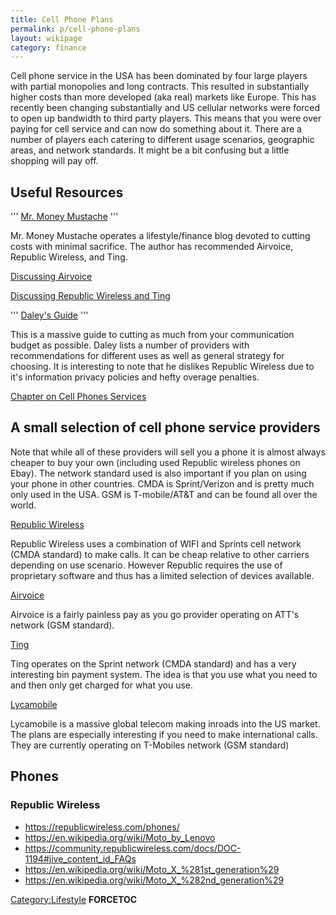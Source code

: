 ```yaml
---
title: Cell Phone Plans
permalink: p/cell-phone-plans
layout: wikipage
category: finance
---
```


Cell phone service in the USA has been dominated by four large players with partial monopolies and long contracts. This resulted in substantially higher costs than more developed (aka real) markets like Europe. This has recently been changing substantially and US cellular networks were forced to open up bandwidth to third party players. This means that you were over paying for cell service and can now do something about it. There are a number of players each catering to different usage scenarios, geographic areas, and network standards. It might be a bit confusing but a little shopping will pay off.

Useful Resources
----------------

''' [Mr. Money Mustache](http://www.mrmoneymustache.com) '''

Mr. Money Mustache operates a lifestyle/finance blog devoted to cutting costs with minimal sacrifice. The author has recommended Airvoice, Republic Wireless, and Ting.

[Discussing Airvoice](http://www.mrmoneymustache.com/2012/10/11/our-new-10-00-per-month-iphone-plans/)

[Discussing Republic Wireless and Ting](http://www.mrmoneymustache.com/2013/11/16/republic-wireless-old-phone-new-phone-and-a-tempting-competitor/)

''' [Daley's Guide](http://www.techmeshugana.com/theguide) '''

This is a massive guide to cutting as much from your communication budget as possible. Daley lists a number of providers with recommendations for different uses as well as general strategy for choosing. It is interesting to note that he dislikes Republic Wireless due to it's information privacy policies and hefty overage penalties.

[Chapter on Cell Phones Services](http://www.techmeshugana.com/theguide/cellular-providers/)

A small selection of cell phone service providers
-------------------------------------------------

Note that while all of these providers will sell you a phone it is almost always cheaper to buy your own (including used Republic wireless phones on Ebay). The network standard used is also important if you plan on using your phone in other countries. CMDA is Sprint/Verizon and is pretty much only used in the USA. GSM is T-mobile/AT&T and can be found all over the world.

[Republic Wireless](https://republicwireless.com/)

Republic Wireless uses a combination of WIFI and Sprints cell network (CMDA standard) to make calls. It can be cheap relative to other carriers depending on use scenario. However Republic requires the use of proprietary software and thus has a limited selection of devices available.

[Airvoice](https://www.airvoicewireless.com)

Airvoice is a fairly painless pay as you go provider operating on ATT's network (GSM standard).

[Ting](https://ting.com/)

Ting operates on the Sprint network (CMDA standard) and has a very interesting bin payment system. The idea is that you use what you need to and then only get charged for what you use.

[Lycamobile](http://www.lycamobile.co.uk/en/)

Lycamobile is a massive global telecom making inroads into the US market. The plans are especially interesting if you need to make international calls. They are currently operating on T-Mobiles network (GSM standard)

Phones
------

### Republic Wireless

-   <https://republicwireless.com/phones/>
-   <https://en.wikipedia.org/wiki/Moto_by_Lenovo>
-   <https://community.republicwireless.com/docs/DOC-1194#jive_content_id_FAQs>
-   <https://en.wikipedia.org/wiki/Moto_X_%281st_generation%29>
-   <https://en.wikipedia.org/wiki/Moto_X_%282nd_generation%29>

[Category:Lifestyle](/Category:Lifestyle "wikilink") __FORCETOC__
